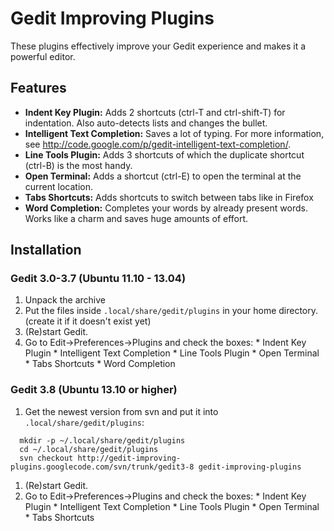 # Gedit Improving Plugins #
These plugins effectively improve your Gedit experience and makes it a powerful editor.

## Features ##
  * **Indent Key Plugin:** Adds 2 shortcuts (ctrl-T and ctrl-shift-T) for indentation. Also auto-detects lists and changes the bullet.
  * **Intelligent Text Completion:** Saves a lot of typing. For more information, see http://code.google.com/p/gedit-intelligent-text-completion/.
  * **Line Tools Plugin:** Adds 3 shortcuts of which the duplicate shortcut (ctrl-B) is the most handy.
  * **Open Terminal:** Adds a shortcut (ctrl-E) to open the terminal at the current location.
  * **Tabs Shortcuts:** Adds shortcuts to switch between tabs like in Firefox
  * **Word Completion:** Completes your words by already present words. Works like a charm and saves huge amounts of effort.

## Installation ##
### Gedit 3.0-3.7 (Ubuntu 11.10 - 13.04) ###
  1. Unpack the archive
  1. Put the files inside `.local/share/gedit/plugins` in your home directory. (create it if it doesn't exist yet)
  1. (Re)start Gedit.
  1. Go to Edit->Preferences->Plugins and check the boxes:
    * Indent Key Plugin
    * Intelligent Text Completion
    * Line Tools Plugin
    * Open Terminal
    * Tabs Shortcuts
    * Word Completion

### Gedit 3.8 (Ubuntu 13.10 or higher) ###
  1. Get the newest version from svn and put it into `.local/share/gedit/plugins`:
```
  mkdir -p ~/.local/share/gedit/plugins
  cd ~/.local/share/gedit/plugins
  svn checkout http://gedit-improving-plugins.googlecode.com/svn/trunk/gedit3-8 gedit-improving-plugins
```
  1. (Re)start Gedit.
  1. Go to Edit->Preferences->Plugins and check the boxes:
    * Indent Key Plugin
    * Intelligent Text Completion
    * Line Tools Plugin
    * Open Terminal
    * Tabs Shortcuts